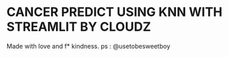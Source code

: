 # CANCER PREDICT USING KNN WITH STREAMLIT BY CLOUDZ
Made with love and f* kindness.
<a>ps : @usetobesweetboy</a>
